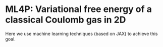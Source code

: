 # ML4P: Variational free energy of a classical Coulomb gas in 2D
Here we use machine learning techniques (based on JAX) to achieve this goal.
